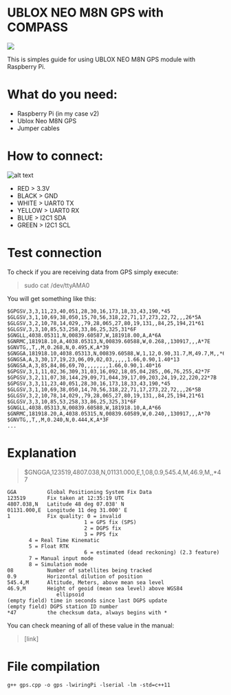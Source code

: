 # UBLOX NEO M8N GPS with COMPASS

![](https://www.dhresource.com/0x0s/f2-albu-g4-M01-E8-88-rBVaEVcMrpWAWpdBAATLcGcRUCY832.jpg/hot-new-ublox-neo-m8n-flight-controller-gps.jpg)

This is simples guide for using UBLOX NEO M8N GPS module with Raspberry Pi.

# What do you need:
 - Raspberry Pi (in my case v2)
 - Ublox Neo M8N GPS
 - Jumper cables

# How to connect:
![alt text](http://notepad.buygames.pt/rpi_drone_pinout.jpg)

 - RED      >   3.3V
 - BLACK    >   GND
 - WHITE    >   UART0 TX
 - YELLOW   >   UART0 RX
 - BLUE     >   I2C1 SDA
 - GREEN    >   I2C1 SCL
 
 # Test connection
 To check if you are receiving data from GPS simply execute:
 >sudo cat /dev/ttyAMA0
 
 You will get something like this:
```
$GPGSV,3,3,11,23,40,051,28,30,16,173,18,33,43,190,*45
$GLGSV,3,1,10,69,38,050,15,70,56,318,22,71,17,273,22,72,,,26*5A
$GLGSV,3,2,10,78,14,029,,79,28,065,27,80,19,131,,84,25,194,21*61
$GLGSV,3,3,10,85,53,258,33,86,25,325,31*6F
$GNGLL,4038.05311,N,00839.60587,W,181918.00,A,A*6A
$GNRMC,181918.10,A,4038.05313,N,00839.60588,W,0.268,,130917,,,A*7E
$GNVTG,,T,,M,0.268,N,0.495,K,A*39
$GNGGA,181918.10,4038.05313,N,00839.60588,W,1,12,0.90,31.7,M,49.7,M,,*66
$GNGSA,A,3,30,17,19,23,06,09,02,03,,,,,1.66,0.90,1.40*13
$GNGSA,A,3,85,84,86,69,70,,,,,,,,1.66,0.90,1.40*16
$GPGSV,3,1,11,02,36,309,31,03,16,092,18,05,04,285,,06,76,255,42*7F
$GPGSV,3,2,11,07,38,144,29,09,71,044,39,17,09,203,24,19,22,220,22*7B
$GPGSV,3,3,11,23,40,051,28,30,16,173,18,33,43,190,*45
$GLGSV,3,1,10,69,38,050,14,70,56,318,22,71,17,273,22,72,,,26*5B
$GLGSV,3,2,10,78,14,029,,79,28,065,27,80,19,131,,84,25,194,21*61
$GLGSV,3,3,10,85,53,258,33,86,25,325,31*6F
$GNGLL,4038.05313,N,00839.60588,W,181918.10,A,A*66
$GNRMC,181918.20,A,4038.05315,N,00839.60589,W,0.240,,130917,,,A*70
$GNVTG,,T,,M,0.240,N,0.444,K,A*3F
...
```

# Explanation
> $GNGGA,123519,4807.038,N,01131.000,E,1,08,0.9,545.4,M,46.9,M,,*47

```
GGA          Global Positioning System Fix Data
123519       Fix taken at 12:35:19 UTC
4807.038,N   Latitude 48 deg 07.038' N
01131.000,E  Longitude 11 deg 31.000' E
1            Fix quality: 0 = invalid
                         1 = GPS fix (SPS)
                         2 = DGPS fix
                         3 = PPS fix
       4 = Real Time Kinematic
       5 = Float RTK
                         6 = estimated (dead reckoning) (2.3 feature)
       7 = Manual input mode
       8 = Simulation mode
08           Number of satellites being tracked
0.9          Horizontal dilution of position
545.4,M      Altitude, Meters, above mean sea level
46.9,M       Height of geoid (mean sea level) above WGS84
                ellipsoid
(empty field) time in seconds since last DGPS update
(empty field) DGPS station ID number
*47          the checksum data, always begins with *
 ```

You can check meaning of all of these value in the manual:
> [link]

# File compilation
```
g++ gps.cpp -o gps -lwiringPi -lserial -lm -std=c++11
```
